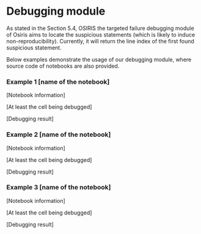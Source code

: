 # Debugging module

As stated in the Section 5.4, OSIRIS the targeted failure debugging module of Osiris aims to locate the suspicious statements (which is likely to induce non-reproducibility). Currently, it will return the line index of the first found suspicious statement.  

Below examples demonstrate the usage of our debugging module, where source code of notebooks are also provided.  

### Example 1 [name of the notebook]

[Notebook information]

[At least the cell being debugged]

[Debugging result]

### Example 2 [name of the notebook]

[Notebook information]

[At least the cell being debugged]

[Debugging result]

### Example 3 [name of the notebook]

[Notebook information]

[At least the cell being debugged]

[Debugging result]